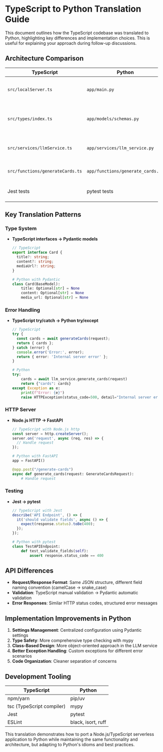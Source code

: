 # TypeScript to Python Translation Guide

This document outlines how the TypeScript codebase was translated to Python, highlighting key differences and implementation choices. This is useful for explaining your approach during follow-up discussions.

## Architecture Comparison

| TypeScript                 | Python                 | Notes                                   |
|----------------------------|------------------------|-----------------------------------------|
| `src/localServer.ts`       | `app/main.py`          | HTTP server -> FastAPI application      |
| `src/types/index.ts`       | `app/models/schemas.py`| TypeScript interfaces -> Pydantic models|
| `src/services/llmService.ts`| `app/services/llm_service.py`| Similar structure, Python idioms |
| `src/functions/generateCards.ts` | `app/functions/generate_cards.py` | Lambda handler translation |
| Jest tests                 | pytest tests           | Similar test structure                  |

## Key Translation Patterns

### Type System

* **TypeScript interfaces → Pydantic models**
  ```typescript
  // TypeScript
  export interface Card {
    title?: string;
    content?: string;
    mediaUrl?: string;
  }
  ```
  
  ```python
  # Python with Pydantic
  class Card(BaseModel):
      title: Optional[str] = None
      content: Optional[str] = None
      media_url: Optional[str] = None
  ```

### Error Handling

* **TypeScript try/catch → Python try/except**
  ```typescript
  // TypeScript
  try {
    const cards = await generateCards(request);
    return { cards };
  } catch (error) {
    console.error('Error:', error);
    return { error: 'Internal server error' };
  }
  ```
  
  ```python
  # Python
  try:
      cards = await llm_service.generate_cards(request)
      return {"cards": cards}
  except Exception as e:
      print(f"Error: {e}")
      raise HTTPException(status_code=500, detail="Internal server error")
  ```

### HTTP Server

* **Node.js HTTP → FastAPI**
  ```typescript
  // TypeScript with Node.js http
  const server = http.createServer();
  server.on('request', async (req, res) => {
    // Handle request
  });
  ```
  
  ```python
  # Python with FastAPI
  app = FastAPI()
  
  @app.post("/generate-cards")
  async def generate_cards(request: GenerateCardsRequest):
      # Handle request
  ```

### Testing

* **Jest → pytest**
  ```typescript
  // TypeScript with Jest
  describe('API Endpoint', () => {
    it('should validate fields', async () => {
      expect(response.status).toBe(400);
    });
  });
  ```
  
  ```python
  # Python with pytest
  class TestAPIEndpoint:
      def test_validate_fields(self):
          assert response.status_code == 400
  ```

## API Differences

* **Request/Response Format**: Same JSON structure, different field naming convention (camelCase → snake_case)
* **Validation**: TypeScript manual validation → Pydantic automatic validation
* **Error Responses**: Similar HTTP status codes, structured error messages

## Implementation Improvements in Python

1. **Settings Management**: Centralized configuration using Pydantic settings 
2. **Type Safety**: More comprehensive type checking with mypy
3. **Class-Based Design**: More object-oriented approach in the LLM service
4. **Better Exception Handling**: Custom exceptions for different error scenarios
5. **Code Organization**: Cleaner separation of concerns

## Development Tooling

| TypeScript               | Python              |
|--------------------------|---------------------|
| npm/yarn                 | pip/uv              |
| tsc (TypeScript compiler)| mypy                |
| Jest                     | pytest              |
| ESLint                   | black, isort, ruff  |

This translation demonstrates how to port a Node.js/TypeScript serverless application to Python while maintaining the same functionality and architecture, but adapting to Python's idioms and best practices.